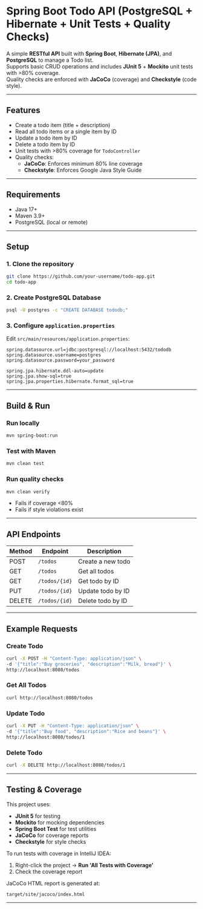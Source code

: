# Spring Boot Todo API (PostgreSQL + Hibernate + Unit Tests + Quality Checks)

A simple **RESTful API** built with **Spring Boot**, **Hibernate (JPA)**, and **PostgreSQL** to manage a Todo list.  
Supports basic CRUD operations and includes **JUnit 5** + **Mockito** unit tests with >80% coverage.  
Quality checks are enforced with **JaCoCo** (coverage) and **Checkstyle** (code style).

---

## Features
- Create a todo item (title + description)
- Read all todo items or a single item by ID
- Update a todo item by ID
- Delete a todo item by ID
- Unit tests with >80% coverage for `TodoController`
- Quality checks:
  - **JaCoCo**: Enforces minimum 80% line coverage
  - **Checkstyle**: Enforces Google Java Style Guide

---

## Requirements
- Java 17+
- Maven 3.9+
- PostgreSQL (local or remote)

---

## Setup

### 1. Clone the repository
```sh
git clone https://github.com/your-username/todo-app.git
cd todo-app
```

### 2. Create PostgreSQL Database
```sh
psql -U postgres -c "CREATE DATABASE tododb;"
```

### 3. Configure `application.properties`
Edit `src/main/resources/application.properties`:
```properties
spring.datasource.url=jdbc:postgresql://localhost:5432/tododb
spring.datasource.username=postgres
spring.datasource.password=your_password

spring.jpa.hibernate.ddl-auto=update
spring.jpa.show-sql=true
spring.jpa.properties.hibernate.format_sql=true
```

---

## Build & Run

### Run locally
```sh
mvn spring-boot:run
```

### Test with Maven
```sh
mvn clean test
```

### Run quality checks
```sh
mvn clean verify
```
- Fails if coverage <80%  
- Fails if style violations exist  

---

## API Endpoints

| Method | Endpoint        | Description                 |
|--------|----------------|-----------------------------|
| POST   | `/todos`        | Create a new todo           |
| GET    | `/todos`        | Get all todos               |
| GET    | `/todos/{id}`   | Get todo by ID              |
| PUT    | `/todos/{id}`   | Update todo by ID           |
| DELETE | `/todos/{id}`   | Delete todo by ID           |

---

## Example Requests

### Create Todo
```sh
curl -X POST -H "Content-Type: application/json" \
-d '{"title":"Buy groceries", "description":"Milk, bread"}' \
http://localhost:8080/todos
```

### Get All Todos
```sh
curl http://localhost:8080/todos
```

### Update Todo
```sh
curl -X PUT -H "Content-Type: application/json" \
-d '{"title":"Buy food", "description":"Rice and beans"}' \
http://localhost:8080/todos/1
```

### Delete Todo
```sh
curl -X DELETE http://localhost:8080/todos/1
```

---

## Testing & Coverage

This project uses:
- **JUnit 5** for testing
- **Mockito** for mocking dependencies
- **Spring Boot Test** for test utilities
- **JaCoCo** for coverage reports
- **Checkstyle** for style checks

To run tests with coverage in IntelliJ IDEA:
1. Right-click the project → **Run 'All Tests with Coverage'**
2. Check the coverage report

JaCoCo HTML report is generated at:
```
target/site/jacoco/index.html
```

---

